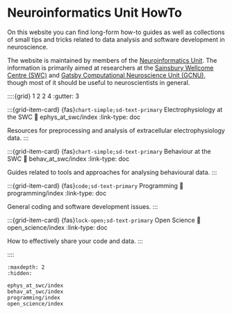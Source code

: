# Neuroinformatics Unit HowTo

On this website you can find long-form how-to guides as well as collections of small tips and tricks related to data analysis and software development in neuroscience.

The website is maintained by members of the [Neuroinformatics Unit](https://neuroinformatics.dev). The information is primarily aimed at researchers at the [Sainsbury Wellcome Centre (SWC)](https://www.sainsburywellcome.org/web/) and [Gatsby Computational Neuroscience Unit (GCNU)](https://www.ucl.ac.uk/gatsby/gatsby-computational-neuroscience-unit), though most of it should be useful to neuroscientists in general.


::::{grid} 1 2 2 4
:gutter: 3


:::{grid-item-card} {fas}`chart-simple;sd-text-primary` Electrophysiology at the SWC
:link: ephys_at_swc/index
:link-type: doc

Resources for preprocessing and analysis of extracellular electrophysiology data.
:::

:::{grid-item-card} {fas}`chart-simple;sd-text-primary` Behaviour at the SWC
:link: behav_at_swc/index
:link-type: doc

Guides related to tools and approaches for analysing behavioural data.
:::

:::{grid-item-card} {fas}`code;sd-text-primary` Programming
:link: programming/index
:link-type: doc

General coding and software development issues.
:::

:::{grid-item-card} {fas}`lock-open;sd-text-primary` Open Science
:link: open_science/index
:link-type: doc

How to effectively share your code and data.
:::

::::


```{toctree}
:maxdepth: 2
:hidden:

ephys_at_swc/index
behav_at_swc/index
programming/index
open_science/index
```
